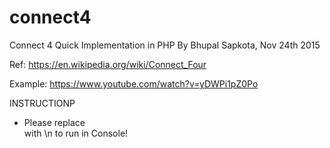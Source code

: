 # connect4
Connect 4 Quick Implementation in PHP
By Bhupal Sapkota, Nov 24th 2015

Ref:
https://en.wikipedia.org/wiki/Connect_Four

Example:
https://www.youtube.com/watch?v=yDWPi1pZ0Po


INSTRUCTIONP
- Please replace <br/> with \n to run in Console!
